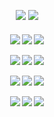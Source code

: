<div align="center"> 

  ![](https://komarev.com/ghpvc/?username=LoveCrime&style=flat&color=brightgreen&base=19274) ![](https://gifcity.carrd.co/assets/images/gallery270/4201aaba.gif?v=49903ca7)
<div align="center">
 <h5 align="center">
<a href="https://rentry.co/dearscar/"><img src="https://files.catbox.moe/d6o83h.png"></img></a> <a href="https://lovecrime.atabook.org/"><img src="https://files.catbox.moe/grv7lg.png"></img></a> <a href="https://letterboxd.com/dearhannibal/"><img src="https://files.catbox.moe/fyctdd.png"></img></a>

  <p align="center">
<img src=https://gifcity.carrd.co/assets/images/gallery18/33b6e7f8.gif?v=49903ca7> <img src=https://gifcity.carrd.co/assets/images/gallery18/cb0f5b2c.gif?v=49903ca7> <img src=https://gifcity.carrd.co/assets/images/gallery18/9af7c1cf.gif?v=49903ca7>
<p align="center">
<img src=https://gifcity.carrd.co/assets/images/gallery18/c0435d97.gif?v=49903ca7> <img src=https://gifcity.carrd.co/assets/images/gallery18/8ec7e16e.gif?v=49903ca7> <img src=https://gifcity.carrd.co/assets/images/gallery18/e87e8a26.gif?v=49903ca7>
<p align="center">
<img src=https://gifcity.carrd.co/assets/images/gallery131/dc35a8ff.gif?v=49903ca7> <img src=https://gifcity.carrd.co/assets/images/gallery131/329cf694.png?v=49903ca7> <img src=https://gifcity.carrd.co/assets/images/gallery131/1cb6bc36.gif?v=49903ca7>
